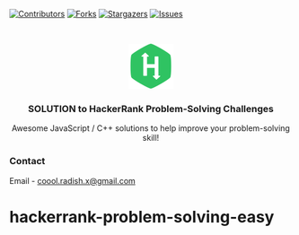 [![Contributors][contributors-shield]][contributors-url]
[![Forks][forks-shield]][forks-url]
[![Stargazers][stars-shield]][stars-url]
[![Issues][issues-shield]][issues-url]

<br />
<p align="center">
  <a href="https://github.com/CoolRadish/hackerrank-problem-solving">
    <img
      src="assets/logo.svg"
      alt="Logo"
      width="80"
      height="80"
    />
  </a>

  <h3 align="center">SOLUTION to HackerRank Problem-Solving Challenges</h3>

  <p align="center">
    Awesome JavaScript / C++ solutions to help improve your problem-solving skill!
  </p>
</p>

### Contact

Email - coool.radish.x@gmail.com

<!-- MARKDOWN LINKS & IMAGES -->

[contributors-shield]: https://img.shields.io/badge/contributors-2-green?style=for-the-badge
[contributors-url]: https://github.com/CoolRadish/hackerrank-problem-solving/graphs/contributors
[forks-shield]: https://img.shields.io/badge/forks-0-blue?style=for-the-badge
[forks-url]: https://github.com/CoolRadish/hackerrank-problem-solving/network/members
[stars-shield]: https://img.shields.io/badge/stars-0-blue?style=for-the-badge
[stars-url]: https://github.com/CoolRadish/hackerrank-problem-solving/stargazers
[issues-shield]: https://img.shields.io/badge/issues-563%20open-orange?style=for-the-badge
[issues-url]: https://github.com/CoolRadish/hackerrank-problem-solving/issues
# hackerrank-problem-solving-easy
